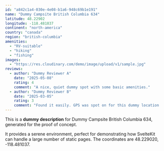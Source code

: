 ```yaml
---
id: "a842c1a4-030e-4e08-b1a6-948c69b1e191"
name: "Dummy Campsite British Columbia 634"
latitude: 48.22902
longitude: -118.481037
continent: "north-america"
country: "canada"
region: "british-columbia"
amenities:
  - "RV-suitable"
  - "hiking"
  - "fishing"
images:
  - "https://res.cloudinary.com/demo/image/upload/v1/sample.jpg"
reviews:
  - author: "Dummy Reviewer A"
    date: "2025-05-08"
    rating: 4
    comment: "A nice, quiet dummy spot with some basic amenities."
  - author: "Dummy Reviewer B"
    date: "2025-03-05"
    rating: 3
    comment: "Found it easily. GPS was spot on for this dummy location."
---
```


This is a **dummy description** for Dummy Campsite British Columbia 634, generated for the proof of concept.

It provides a serene environment, perfect for demonstrating how SvelteKit can handle a large number of static pages. The coordinates are 48.229020, -118.481037.
